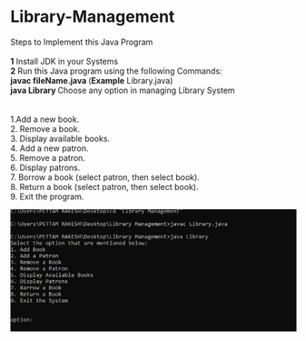 # Library-Management

Steps to Implement this Java Program<br/>
<br/>
<b>1</b> Install JDK in your Systems <br/>
<b>2</b> Run this Java program using the following Commands: <br/>
<b> javac fileName.java </b>(<b>Example</b> Library.java)<br/>
<b> java Library </b>
Choose any option in managing Library System <br/>
<br/>
<br/>
1.Add a new book. <br/>
2. Remove a book.<br/>
3. Display available books.<br/>
4. Add a new patron.<br/>
5. Remove a patron.<br/>
6. Display patrons. <br/>
7. Borrow a book (select patron, then select book).<br/>
8. Return a book (select patron, then select book). <br/>
9. Exit the program.<br/>

<img src="images/2.png" alt="alter"/>
